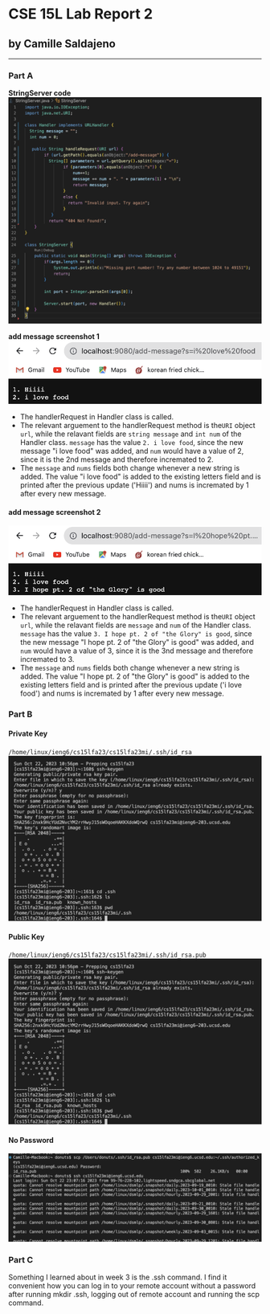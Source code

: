 # CSE 15L Lab Report 2
## by Camille Saldajeno
___

### Part A
**StringServer code**
![Image](stringServerCode.png)

**add message screenshot 1**
![Image2](message1.png)

* The handlerRequest in Handler class is called.
* The relevant arguement to the handlerRequest method is the`URI` object `url`, while the relavant fields are `string message` and `int num` of the Handler class. `message` has the value `2. i love food`, since the new message "i love food" was added, and `num` would have a value of 2, since it is the 2nd message and therefore incremated to 2.
* The  `message` and `nums` fields both change whenever a new string is added. The value "i love food" is added to the existing letters field and is printed after the previous update ('Hiiii') and nums is incremated by 1 after every new message.


#### add message screenshot 2
![Image3](message2.png)
* The handlerRequest in Handler class is called.
* The relevant arguement to the handlerRequest method is the`URI` object `url`, while the relavant fields are `message` and `num` of the Handler class. `message` has the value `3. I hope pt. 2 of "the Glory" is good`, since the new message "I hope pt. 2 of "the Glory" is good" was added, and `num` would have a value of 3, since it is the 3nd message and therefore incremated to 3.
* The  `message` and `nums` fields both change whenever a new string is added. The value "I hope pt. 2 of "the Glory" is good" is added to the existing letters field and is printed after the previous update ('i love food') and nums is incremated by 1 after every new message.

### Part B
#### Private Key
`/home/linux/ieng6/cs15lfa23/cs15lfa23mi/.ssh/id_rsa`
![Image4](private_key.png)

#### Public Key
`/home/linux/ieng6/cs15lfa23/cs15lfa23mi/.ssh/id_rsa.pub`
![Image4](private_key.png)

#### No Password
![Image6](no_password.png)

### Part C
Something I learned about in week 3 is the .ssh command. I find it convenient how you can log in to your remote account without a password after running mkdir .ssh, logging out of remote account and running the scp command.
